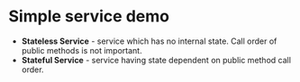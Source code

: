 # Simple service demo

* __Stateless Service__ - service which has no internal state. Call order of public methods is not important.
* __Stateful Service__ - service having state dependent on public method call order.
